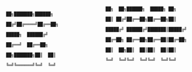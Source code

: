                                           ██╗  ██╗██████╗  █████╗ ██╗  ██╗███████╗██████╗
                                          ██║ ██╔╝██╔══██╗██╔══██╗██║ ██╔╝██╔════╝██╔══██╗
                                          █████╔╝ ██████╔╝███████║█████╔╝ █████╗  ██████╔╝
                                          ██╔═██╗ ██╔══██╗██╔══██║██╔═██╗ ██╔══╝  ██╔══██╗
                                          ██║  ██╗██║  ██║██║  ██║██║  ██╗███████╗██║  ██║
                                          ╚═╝  ╚═╝╚═╝  ╚═╝╚═╝  ╚═╝╚═╝  ╚═╝╚══════╝╚═╝  ╚═╝
